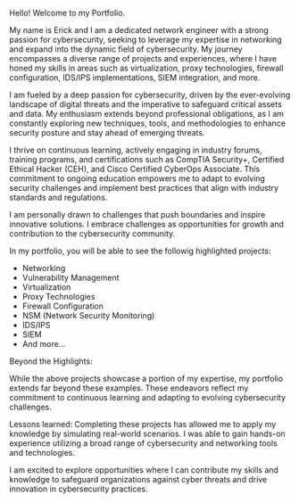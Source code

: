 Hello! Welcome to my Portfolio. 

My name is Erick and I am a dedicated network engineer with a strong passion for cybersecurity, seeking to leverage my expertise in networking and expand into the dynamic field of cybersecurity. My journey encompasses a diverse range of projects and experiences, where I have honed my skills in areas such as virtualization, proxy technologies, firewall configuration, IDS/IPS implementations, SIEM integration, and more.

I am fueled by a deep passion for cybersecurity, driven by the ever-evolving landscape of digital threats and the imperative to safeguard critical assets and data. My enthusiasm extends beyond professional obligations, as I am constantly exploring new techniques, tools, and methodologies to enhance security posture and stay ahead of emerging threats.

I thrive on continuous learning, actively engaging in industry forums, training programs, and certifications such as CompTIA Security+, Certified Ethical Hacker (CEH), and Cisco Certified CyberOps Associate. This commitment to ongoing education empowers me to adapt to evolving security challenges and implement best practices that align with industry standards and regulations.

I am personally drawn to challenges that push boundaries and inspire innovative solutions. I embrace challenges as opportunities for growth and contribution to the cybersecurity community.

In my portfolio, you will be able  to see the followig highlighted projects:

+ Networking
+ Vulnerability Management
+ Virtualization
+ Proxy Technologies
+ Firewall Configuration
+ NSM (Network Security Monitoring)
+ IDS/IPS
+ SIEM
+ And more...

Beyond the Highlights:

While the above projects showcase a portion of my expertise, my portfolio extends far beyond these examples. These endeavors reflect my commitment to continuous learning and adapting to evolving cybersecurity challenges. 

Lessons learned: Completing these projects has allowed me to apply my knowledge by simulating real-world scenarios. I was able to gain hands-on experience utilizing a broad range of cybersecurity and networking tools and technologies. 

I am excited to explore opportunities where I can contribute my skills and knowledge to safeguard organizations against cyber threats and drive innovation in cybersecurity practices.

